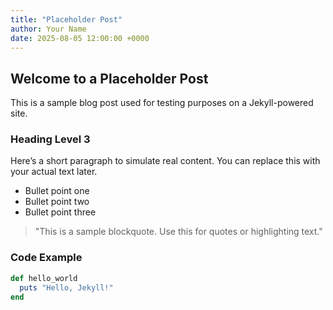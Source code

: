 ```yaml
---
title: "Placeholder Post"
author: Your Name
date: 2025-08-05 12:00:00 +0000
---
```


## Welcome to a Placeholder Post

This is a sample blog post used for testing purposes on a Jekyll-powered site.

### Heading Level 3

Here’s a short paragraph to simulate real content. You can replace this with your actual text later.

- Bullet point one
- Bullet point two
- Bullet point three

> "This is a sample blockquote. Use this for quotes or highlighting text."

### Code Example

```ruby
def hello_world
  puts "Hello, Jekyll!"
end
